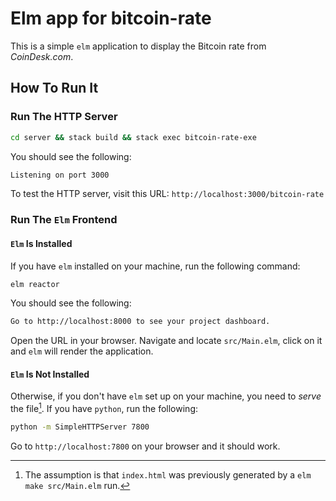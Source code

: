 # Elm app for bitcoin-rate

This is a simple `elm` application to display the Bitcoin rate from _CoinDesk.com_.

## How To Run It

### Run The HTTP Server

```bash
cd server && stack build && stack exec bitcoin-rate-exe
```

You should see the following:

```bash
Listening on port 3000
```

To test the HTTP server, visit this URL: `http://localhost:3000/bitcoin-rate`

### Run The `Elm` Frontend

#### `Elm` Is Installed

If you have `elm` installed on your machine, run the following command:

```bash
elm reactor
```

You should see the following:

```bash
Go to http://localhost:8000 to see your project dashboard.
```

Open the URL in your browser. Navigate and locate `src/Main.elm`, click on it and `elm` will render the application.

#### `Elm` Is Not Installed

Otherwise, if you don't have `elm` set up on your machine, you need to _serve_ the file[^1]. If you have `python`, run the following:

```bash
python -m SimpleHTTPServer 7800
```
Go to `http://localhost:7800` on your browser and it should work.


[^1]: The assumption is that `index.html` was previously generated by a `elm make src/Main.elm` run.
